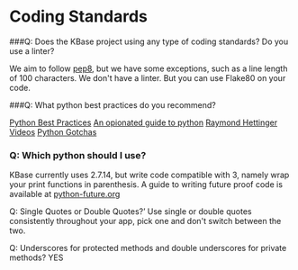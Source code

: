 # Coding Standards

###Q: Does the KBase project using any type of coding standards? Do you use a linter?

We aim to follow [pep8](https://www.python.org/dev/peps/pep-0008/#programming-recommendations), but we have some exceptions,
such as a line length of 100 characters. We don't have a linter. But you can use Flake80 on your code. 

###Q: What python best practices do you recommend?

[Python Best Practices](https://gist.github.com/sloria/7001839)
[An opionated guide to python](http://docs.python-guide.org/en/latest/writing/structure/#object-oriented-programming)
[Raymond Hettinger Videos](http://pyvideo.org/speaker/raymond-hettinger.html)
[Python Gotchas](https://www.toptal.com/python/top-10-mistakes-that-python-programmers-make)

### Q: Which python should I use?

KBase currently uses 2.7.14, but write code compatible with 3, namely wrap your print functions in parenthesis. A guide to writing future proof code is available at
[python-future.org](http://python-future.org/compatible_idioms.html)

Q: Single Quotes or Double Quotes?’
Use single or double quotes consistently throughout your app, pick one and don't switch between the two.

Q: Underscores for protected methods and double underscores for private methods?
YES


